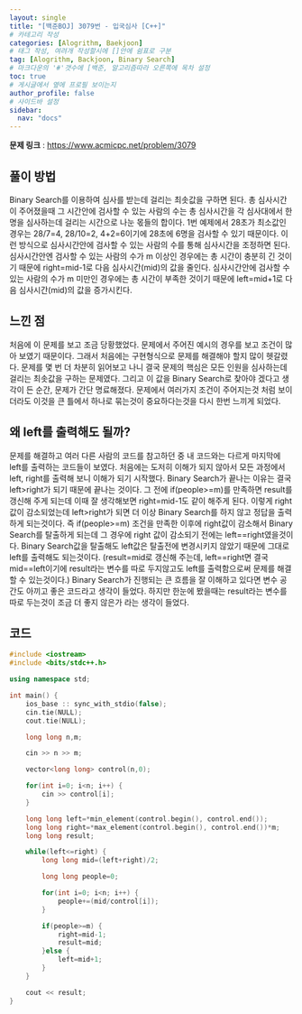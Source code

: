 ```yaml
---
layout: single
title: "[백준BOJ] 3079번 - 입국심사 [C++]"
# 카테고리 작성
categories: [Alogrithm, Baekjoon]
# 태그 작성, 여려개 작성할시에 []안에 쉼표로 구분
tag: [Alogrithm, Backjoon, Binary Search]
# 마크다운의 '#'갯수에 [백준, 알고리즘따라 오른쪽에 목차 설정
toc: true
# 게시글에서 옆에 프로필 보이는지
author_profile: false
# 사이드바 설정
sidebar:
  nav: "docs"
---
```


**문제 링크** : <https://www.acmicpc.net/problem/3079>

## 풀이 방법

Binary Search를 이용하여 심사를 받는데 걸리는 최솟값을 구하면 된다.
총 심사시간이 주어졌을때 그 시간안에 검사할 수 있는 사람의 수는
총 심사시간을 각 심사대에서 한명을 심사하는데 걸리는 시간으로 나눈 몫들의 합이다.
1번 예제에서 28초가 최소값인 경우는 28/7=4, 28/10=2, 4+2=6이기에 28초에 6명을 검사할 수 있기 때문이다.
이런 방식으로 심사시간안에 검사할 수 있는 사람의 수를 통해 심사시간을 조정하면 된다.
심사시간안엔 검사할 수 있는 사람의 수가 m 이상인 경우에는 총 시간이 충분히 긴 것이기 때문에
right=mid-1로 다음 심사시간(mid)의 값을 줄인다.
심사시간안에 검사할 수 있는 사람의 수가 m 미만인 경우에는 총 시간이 부족한 것이기 때문에
left=mid+1로 다음 심사시간(mid)의 값을 증가시킨다.

## 느낀 점

처음에 이 문제를 보고 조금 당황했었다. 문제에서 주어진 예시의 경우를 보고 조건이 많아 보였기 때문이다.
그래서 처음에는 구현형식으로 문제를 해결해야 할지 많이 헷갈렸다.
문제를 몇 번 더 차분히 읽어보고 나니 결국 문제의 핵심은 모든 인원을 심사하는데 걸리는 최솟값을 구하는 문제였다.
그리고 이 값을 Binary Search로 찾아야 겠다고 생각이 든 순간, 문제가 간단 명료해졌다.
문제에서 여러가지 조건이 주어지는것 처럼 보이더라도 이것을 큰 틀에서 하나로 묶는것이 중요하다는것을 다시 한번 느끼게 되었다.

## 왜 left를 출력해도 될까?

문제를 해결하고 여러 다른 사람의 코드를 참고하던 중
내 코드와는 다르게 마지막에 left를 출력하는 코드들이 보였다.
처음에는 도저히 이해가 되지 않아서 모든 과정에서 left, right를 출력해 보니 이해가 되기 시작했다.
Binary Search가 끝나는 이유는 결국 left>right가 되기 때문에 끝나는 것이다.
그 전에 if(people>=m)를 만족하면 result를 갱신해 주게 되는데 이때 잘 생각해보면 right=mid-1도 같이 해주게 된다.
이렇게 right값이 감소되었는데 left>right가 되면 더 이상 Binary Search를 하지 않고 정답을 출력하게 되는것이다.
즉 if(people>=m) 조건을 만족한 이후에 right값이 감소해서 Binary Search를 탈출하게 되는데 그 경우에 right 값이 감소되기 전에는 left==right였을것이다.
Binary Search값을 탈출해도 left값은 탈출전에 변경시키지 않았기 때문에 그대로 left를 출력해도 되는것이다.
(result=mid로 갱신해 주는데, left==right면 결국 mid==left이기에 result라는 변수를 따로 두지않고도 left를 출력함으로써 문제를 해결할 수 있는것이다.)
Binary Search가 진행되는 큰 흐름을 잘 이해하고 있다면 변수 공간도 아끼고 좋은 코드라고 생각이 들었다.
하지만 한눈에 봤을때는 result라는 변수를 따로 두는것이 조금 더 좋지 않은가 라는 생각이 들었다.

## 코드

```c++
#include <iostream>
#include <bits/stdc++.h>

using namespace std;

int main() {
	ios_base :: sync_with_stdio(false);
	cin.tie(NULL);
	cout.tie(NULL);

	long long n,m;

	cin >> n >> m;

	vector<long long> control(n,0);

	for(int i=0; i<n; i++) {
		cin >> control[i];
	}

	long long left=*min_element(control.begin(), control.end());
	long long right=*max_element(control.begin(), control.end())*m;
	long long result;

	while(left<=right) {
		long long mid=(left+right)/2;

		long long people=0;

		for(int i=0; i<n; i++) {
			people+=(mid/control[i]);
		}

		if(people>=m) {
			right=mid-1;
			result=mid;
		}else {
			left=mid+1;
		}
	}

	cout << result;
}
```
